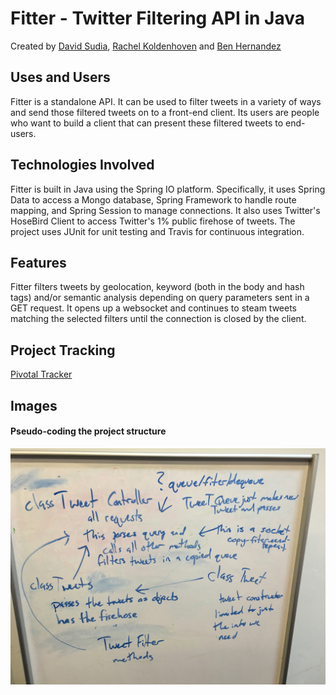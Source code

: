 # Fitter - Twitter Filtering API in Java
Created by [David Sudia](https://github.com/dsudia), [Rachel Koldenhoven](https://github.com/rachelkoldenhoven) and [Ben Hernandez](https://github.com/benaychh)
## Uses and Users
Fitter is a standalone API. It can be used to filter tweets in a variety of ways and send those filtered tweets on to a front-end client. Its users are people who want to build a client that can present these filtered tweets to end-users.

## Technologies Involved
Fitter is built in Java using the Spring IO platform. Specifically, it uses Spring Data to access a Mongo database, Spring Framework to handle route mapping, and Spring Session to manage connections. It also uses Twitter's HoseBird Client to access Twitter's 1% public firehose of tweets. The project uses JUnit for unit testing and Travis for continuous integration.

## Features
Fitter filters tweets by geolocation, keyword (both in the body and hash tags) and/or semantic analysis depending on query parameters sent in a GET request. It opens up a websocket and continues to steam tweets matching the selected filters until the connection is closed by the client.

## Project Tracking
[Pivotal Tracker](https://www.pivotaltracker.com/n/projects/1572541)

## Images
#### Pseudo-coding the project structure
![pseudocode](./pseudocoding.JPG)
